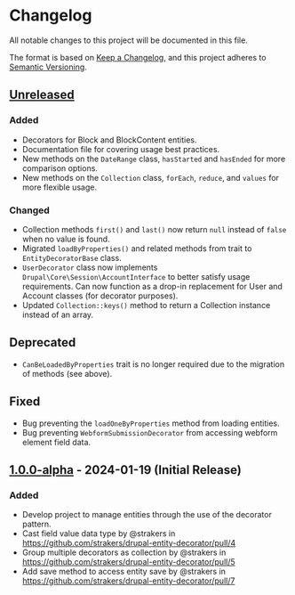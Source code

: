 # Changelog

All notable changes to this project will be documented in this file.

The format is based on [Keep a Changelog](https://keepachangelog.com/en/1.0.0/),
and this project adheres to [Semantic Versioning](https://semver.org/spec/v2.0.0.html).

## [Unreleased]

### Added

* Decorators for Block and BlockContent entities.
* Documentation file for covering usage best practices.
* New methods on the `DateRange` class, `hasStarted` and `hasEnded` for more comparison options.
* New methods on the `Collection` class, `forEach`, `reduce`, and `values` for more flexible usage.

### Changed

* Collection methods `first()` and `last()` now return `null` instead of `false` when no value is found.
* Migrated `loadByProperties()` and related methods from trait to `EntityDecoratorBase` class.
* `UserDecorator` class now implements `Drupal\Core\Session\AccountInterface` to better satisfy usage requirements. Can 
now function as a drop-in replacement for User and Account classes (for decorator purposes).
* Updated `Collection::keys()` method to return a Collection instance instead of an array.

## Deprecated

* `CanBeLoadedByProperties` trait is no longer required due to the migration of methods (see above).

## Fixed

* Bug preventing the `loadOneByProperties` method from loading entities.
* Bug preventing `WebformSubmissionDecorator` from accessing webform element field data.

## [1.0.0-alpha] - 2024-01-19 (Initial Release)

### Added

* Develop project to manage entities through the use of the decorator pattern.
* Cast field value data type by @strakers in https://github.com/strakers/drupal-entity-decorator/pull/4
* Group multiple decorators as collection by @strakers in https://github.com/strakers/drupal-entity-decorator/pull/5
* Add save method to access entity save by @strakers in https://github.com/strakers/drupal-entity-decorator/pull/7


[unreleased]: https://github.com/strakers/drupal-entity-decorator/compare/v1.0.0-alpha...HEAD
[1.0.0-alpha]: https://github.com/strakers/drupal-entity-decorator/releases/tag/v1.0.0-alpha